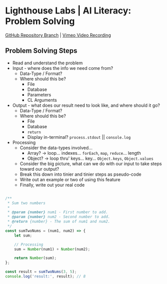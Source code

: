 # Lighthouse Labs | AI Literacy: Problem Solving

[GitHub Repository Branch](https://github.com/WarrenUhrich/lighthouse-labs-ai-literacy-problem-solving-breakout/tree/2024-05-13-web-immersive-national-1april2024) | [Vimeo Video Recording](https://vimeo.com/945959748/817ff06ac5?share=copy)

## Problem Solving Steps

* Read and understand the problem
* Input - where does the info we need come from?
    * Data-Type / Format?
    * Where should this be?
        * File
        * Database
        * Parameters
        * CL Arguments
* Output - what does our result need to look like, and where should it go?
    * Data-Type / Format?
    * Where should this be?
        * File
        * Database
        * `return`
        * Display in-terminal? `process.stdout` || `console.log`
* Processing
    * Consider the data-types involved...
        * Array? -> loop... indexes... `forEach`, `map`, `reduce`... length
        * Object? -> loop thru' keys... key... `Object.keys`, `Object.values`
    * Consider the big picture, what can we do with our input to take steps toward our output?
    * Break this down into tinier and tinier steps as pseudo-code
    * Write out an example or two of using this feature
    * Finally, write out your real code


```js

/**
 * Sum two numbers
 * 
 * @param {number} num1 - First number to add.
 * @param {number} num2 - Second number to add.
 * @return {number} - The sum of num1 and num2.
 */
const sumTwoNums = (num1, num2) => {
    let sum;

    // Processing
    sum = Number(num1) + Number(num2);

    return Number(sum);
};

const result = sumTwoNums(3, 5);
console.log('result:', result); // 8

```
